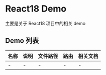 # React18 Demo

主要是关于 React18 项目中的相关 demo

## Demo 列表

| 名称 | 说明 | 文件路径 | 路由 | 相关文档 |
| --- | --- | --- | --- | --- |
| - | - | - | - | - |
